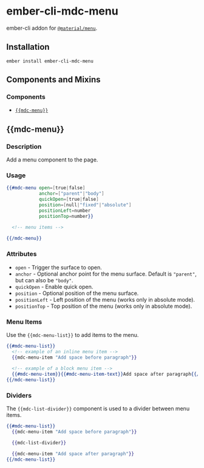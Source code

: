 ember-cli-mdc-menu
===========================

ember-cli addon for [`@material/menu`](https://github.com/material-components/material-components-web/tree/master/packages/mdc-menu).

Installation
------------

    ember install ember-cli-mdc-menu

Components and Mixins
-----------------------

### Components

* [`{{mdc-menu}}`](#mdc-menu)


{{mdc-menu}}
---------------

### Description

Add a menu component to the page.

### Usage

```handlebars
{{#mdc-menu open=[true|false]
            anchor=["parent"|"body"]
            quickOpen=[true|false]
            position=[null|"fixed"|"absolute"]
            positionLeft=number
            positionTop=number}}

  <!-- menu items -->
            
{{/mdc-menu}}
```

### Attributes

* `open` - Trigger the surface to open.
* `anchor` - Optional anchor point for the menu surface. Default is `"parent"`, but can also be `"body"`.
* `quickOpen` - Enable quick open.
* `position` - Optional position of the menu surface.
* `positionLeft` - Left position of the menu (works only in absolute mode).
* `positionTop` - Top position of the menu (works only in absolute mode).

### Menu Items

Use the `{{mdc-menu-list}}` to add items to the menu.

```handlebars
{{#mdc-menu-list}}
  <!-- example of an inline menu item -->
  {{mdc-menu-item "Add space before paragraph"}}
  
  <!-- example of a block menu item -->
  {{#mdc-menu-item}}{{#mdc-menu-item-text}}Add space after paragraph{{/mdc-menu-item-text}}{{/mdc-menu-item}}
{{/mdc-menu-list}}
```

### Dividers

The `{{mdc-list-divider}}` component is used to a divider between menu items.

```handlebars
{{#mdc-menu-list}}
  {{mdc-menu-item "Add space before paragraph"}}

  {{mdc-list-divider}}

  {{mdc-menu-item "Add space after paragraph"}}
{{/mdc-menu-list}}
```
